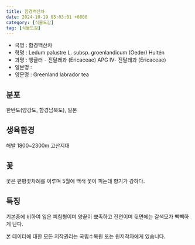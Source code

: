 ```yaml
---
title: 함경백산차
date: 2024-10-19 05:03:01 +0800
category: [식물도감]
tag: [식물도감]
---
```




- 국명 : 함경백산차
- 학명 : Ledum palustre L. subsp. groenlandicum (Oeder) Hultén
- 과명 : 앵글러 - 진달래과 (Ericaceae) APG Ⅳ- 진달래과 (Ericaceae)
- 일본명 : 
- 영문명 : Greenland labrador tea


## 분포
한반도(양강도, 함경남북도), 일본
## 생육환경
해발 1800~2300m 고산지대
## 꽃
꽃은 편평꽃차례를 이루며 5월에 백색 꽃이 피는데 향기가 강하다.
## 특징
기본종에 비하여 잎은 피침형이며 양끝이 뾰족하고 전연이며 뒷면에는 갈색모가 빽빽하게 난다. 






본 데이터에 대한 모든 저작권리는 국립수목원 또는 원저작자에게 있습니다.
